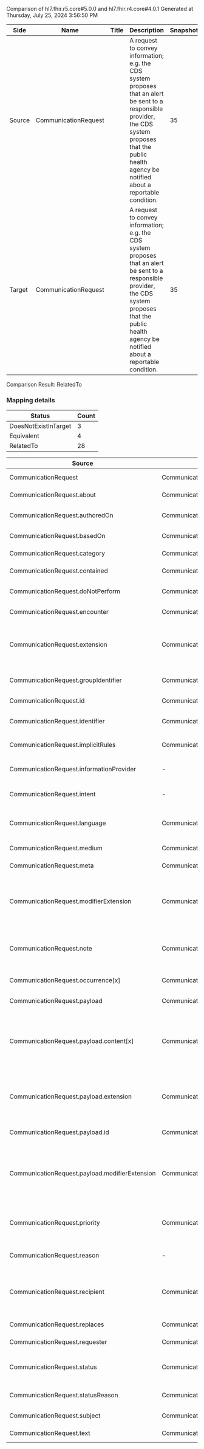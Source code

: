Comparison of hl7.fhir.r5.core#5.0.0 and hl7.fhir.r4.core#4.0.1
Generated at Thursday, July 25, 2024 3:56:50 PM

| Side | Name | Title | Description | Snapshot | Differential |
| --- | --- | --- | --- | --- | --- |
| Source | CommunicationRequest |  | A request to convey information; e.g. the CDS system proposes that an alert be sent to a responsible provider, the CDS system proposes that the public health agency be notified about a reportable condition. | 35 | 24 |
| Target | CommunicationRequest |  | A request to convey information; e.g. the CDS system proposes that an alert be sent to a responsible provider, the CDS system proposes that the public health agency be notified about a reportable condition. | 35 | 24 |


Comparison Result: RelatedTo


### Mapping details

| Status | Count |
| ------ | ----- |
DoesNotExistInTarget | 3 |
Equivalent | 4 |
RelatedTo | 28 |


| Source | Target | Status | Message |
| ------ | ------ | ------ | ------- |
| CommunicationRequest | CommunicationRequest | Equivalent | R5 `CommunicationRequest` maps as Equivalent to R4 `CommunicationRequest` |
| CommunicationRequest.about | CommunicationRequest.about | Equivalent | R5 `CommunicationRequest.about` maps as Equivalent to R4 `CommunicationRequest.about` |
| CommunicationRequest.authoredOn | CommunicationRequest.authoredOn | Equivalent | R5 `CommunicationRequest.authoredOn` maps as Equivalent to R4 `CommunicationRequest.authoredOn` |
| CommunicationRequest.basedOn | CommunicationRequest.basedOn | Equivalent | R5 `CommunicationRequest.basedOn` maps as Equivalent to R4 `CommunicationRequest.basedOn` |
| CommunicationRequest.category | CommunicationRequest.category | Equivalent | R5 `CommunicationRequest.category` maps as Equivalent to R4 `CommunicationRequest.category` |
| CommunicationRequest.contained | CommunicationRequest.contained | Equivalent | R5 `CommunicationRequest.contained` maps as Equivalent to R4 `CommunicationRequest.contained` |
| CommunicationRequest.doNotPerform | CommunicationRequest.doNotPerform | Equivalent | R5 `CommunicationRequest.doNotPerform` maps as Equivalent to R4 `CommunicationRequest.doNotPerform` |
| CommunicationRequest.encounter | CommunicationRequest.encounter | Equivalent | R5 `CommunicationRequest.encounter` maps as Equivalent to R4 `CommunicationRequest.encounter` |
| CommunicationRequest.extension | CommunicationRequest.extension | SourceIsBroaderThanTarget | R5 `CommunicationRequest.extension` maps as SourceIsBroaderThanTarget to R4 `CommunicationRequest.extension` - extension has change due to type change: R5 `extension` `Extension` maps as SourceIsBroaderThanTarget for R4 `extension` |
| CommunicationRequest.groupIdentifier | CommunicationRequest.groupIdentifier | Equivalent | R5 `CommunicationRequest.groupIdentifier` maps as Equivalent to R4 `CommunicationRequest.groupIdentifier` |
| CommunicationRequest.id | CommunicationRequest.id | Equivalent | R5 `CommunicationRequest.id` maps as Equivalent to R4 `CommunicationRequest.id` |
| CommunicationRequest.identifier | CommunicationRequest.identifier | Equivalent | R5 `CommunicationRequest.identifier` maps as Equivalent to R4 `CommunicationRequest.identifier` |
| CommunicationRequest.implicitRules | CommunicationRequest.implicitRules | Equivalent | R5 `CommunicationRequest.implicitRules` maps as Equivalent to R4 `CommunicationRequest.implicitRules` |
| CommunicationRequest.informationProvider | - | DoesNotExistInTarget | R5 `CommunicationRequest.informationProvider` does not appear in the target and has no mapping for `CommunicationRequest`. |
| CommunicationRequest.intent | - | DoesNotExistInTarget | R5 `CommunicationRequest.intent` does not appear in the target and has no mapping for `CommunicationRequest`. |
| CommunicationRequest.language | CommunicationRequest.language | RelatedTo | R5 `CommunicationRequest.language` maps as RelatedTo to R4 `CommunicationRequest.language` - language changed the binding strength from Required to Preferred |
| CommunicationRequest.medium | CommunicationRequest.medium | Equivalent | R5 `CommunicationRequest.medium` maps as Equivalent to R4 `CommunicationRequest.medium` |
| CommunicationRequest.meta | CommunicationRequest.meta | Equivalent | R5 `CommunicationRequest.meta` maps as Equivalent to R4 `CommunicationRequest.meta` |
| CommunicationRequest.modifierExtension | CommunicationRequest.modifierExtension | SourceIsBroaderThanTarget | R5 `CommunicationRequest.modifierExtension` maps as SourceIsBroaderThanTarget to R4 `CommunicationRequest.modifierExtension` - modifierExtension has change due to type change: R5 `modifierExtension` `Extension` maps as SourceIsBroaderThanTarget for R4 `modifierExtension` |
| CommunicationRequest.note | CommunicationRequest.note | SourceIsBroaderThanTarget | R5 `CommunicationRequest.note` maps as SourceIsBroaderThanTarget to R4 `CommunicationRequest.note` - note has change due to type change: R5 `note` `Annotation` maps as SourceIsBroaderThanTarget for R4 `note` |
| CommunicationRequest.occurrence[x] | CommunicationRequest.occurrence[x] | Equivalent | R5 `CommunicationRequest.occurrence[x]` maps as Equivalent to R4 `CommunicationRequest.occurrence[x]` |
| CommunicationRequest.payload | CommunicationRequest.payload | Equivalent | R5 `CommunicationRequest.payload` maps as Equivalent to R4 `CommunicationRequest.payload` |
| CommunicationRequest.payload.content[x] | CommunicationRequest.payload.content[x] | RelatedTo | R5 `CommunicationRequest.payload.content[x]` maps as RelatedTo to R4 `CommunicationRequest.payload.content[x]` - content[x] has change due to type change: R5 `content[x]` `Attachment` maps as RelatedTo for R4 `content[x]`; content[x] has change due to type change: R5 content[x] CodeableConcept has no equivalent or mapped type in R4 content[x] |
| CommunicationRequest.payload.extension | CommunicationRequest.payload.extension | SourceIsBroaderThanTarget | R5 `CommunicationRequest.payload.extension` maps as SourceIsBroaderThanTarget to R4 `CommunicationRequest.payload.extension` - extension has change due to type change: R5 `extension` `Extension` maps as SourceIsBroaderThanTarget for R4 `extension` |
| CommunicationRequest.payload.id | CommunicationRequest.payload.id | Equivalent | R5 `CommunicationRequest.payload.id` maps as Equivalent to R4 `CommunicationRequest.payload.id` |
| CommunicationRequest.payload.modifierExtension | CommunicationRequest.payload.modifierExtension | SourceIsBroaderThanTarget | R5 `CommunicationRequest.payload.modifierExtension` maps as SourceIsBroaderThanTarget to R4 `CommunicationRequest.payload.modifierExtension` - modifierExtension has change due to type change: R5 `modifierExtension` `Extension` maps as SourceIsBroaderThanTarget for R4 `modifierExtension` |
| CommunicationRequest.priority | CommunicationRequest.priority | Equivalent | R5 `CommunicationRequest.priority` maps as Equivalent to R4 `CommunicationRequest.priority` - priority has compatible required binding for code type: http://hl7.org/fhir/ValueSet/request-priority|5.0.0 and http://hl7.org/fhir/ValueSet/request-priority|4.0.1 (Equivalent) |
| CommunicationRequest.reason | - | DoesNotExistInTarget | R5 `CommunicationRequest.reason` does not appear in the target and has no mapping for `CommunicationRequest`. |
| CommunicationRequest.recipient | CommunicationRequest.recipient | SourceIsBroaderThanTarget | R5 `CommunicationRequest.recipient` maps as SourceIsBroaderThanTarget to R4 `CommunicationRequest.recipient` - recipient has change due to type change: R5 `recipient` `Reference` maps as SourceIsBroaderThanTarget for R4 `recipient` |
| CommunicationRequest.replaces | CommunicationRequest.replaces | Equivalent | R5 `CommunicationRequest.replaces` maps as Equivalent to R4 `CommunicationRequest.replaces` |
| CommunicationRequest.requester | CommunicationRequest.requester | Equivalent | R5 `CommunicationRequest.requester` maps as Equivalent to R4 `CommunicationRequest.requester` |
| CommunicationRequest.status | CommunicationRequest.status | Equivalent | R5 `CommunicationRequest.status` maps as Equivalent to R4 `CommunicationRequest.status` - status has compatible required binding for code type: http://hl7.org/fhir/ValueSet/request-status|5.0.0 and http://hl7.org/fhir/ValueSet/request-status|4.0.1 (Equivalent) |
| CommunicationRequest.statusReason | CommunicationRequest.statusReason | Equivalent | R5 `CommunicationRequest.statusReason` maps as Equivalent to R4 `CommunicationRequest.statusReason` |
| CommunicationRequest.subject | CommunicationRequest.subject | Equivalent | R5 `CommunicationRequest.subject` maps as Equivalent to R4 `CommunicationRequest.subject` |
| CommunicationRequest.text | CommunicationRequest.text | Equivalent | R5 `CommunicationRequest.text` maps as Equivalent to R4 `CommunicationRequest.text` |

